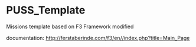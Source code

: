 # PUSS_Template
Missions template based on F3 Framework modified


documentation: http://ferstaberinde.com/f3/en//index.php?title=Main_Page
